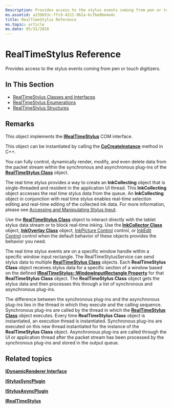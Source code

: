 ```yaml
---
Description: Provides access to the stylus events coming from pen or touch digitizers.
ms.assetid: a239b53c-7fc9-4211-962a-6cfbe0be4e4c
title: RealTimeStylus Reference
ms.topic: article
ms.date: 05/31/2018
---
```


# RealTimeStylus Reference

Provides access to the stylus events coming from pen or touch digitizers.

## In This Section

-   [RealTimeStylus Classes and Interfaces](realtimestylus-classes-and-interfaces.md)
-   [RealTimeStylus Enumerations](realtimestylus-enumerations.md)
-   [RealTimeStylus Structures](realtimestylus-structures.md)

## Remarks

This object implements the [**IRealTimeStylus**](/windows/desktop/api/RTSCom/nn-rtscom-irealtimestylus) COM interface.

This object can be instantiated by calling the [**CoCreateInstance**](https://msdn.microsoft.com/en-us/library/ms686615(v=VS.85).aspx) method in C++.

You can fully control, dynamically render, modify, and even delete data from the packet stream within the synchronous and asynchronous plug-ins of the [**RealTimeStylus Class**](realtimestylus-class.md) object.

The real time stylus provides a way to create an **InkCollecting** object that is single-threaded and resident in the application UI thread. This **InkCollecting** object accesses the real time stylus data from the queue. An **InkCollecting** object in conjunction with real time stylus enables real-time selection editing and real-time editing of the collected ink data. For more information, please see [Accessing and Manipulating Stylus Input](accessing-and-manipulating-stylus-input.md).

Use the [**RealTimeStylus Class**](realtimestylus-class.md) object to interact directly with the tablet stylus data stream or to block real-time inking. Use the [**InkCollector Class**](inkcollector-class.md) object, [**InkOverlay Class**](inkoverlay-class.md) object, [InkPicture Control](inkpicture-control-reference.md) control, or [InkEdit Control](inkedit-control-reference.md) control when the default behavior of these objects provides the behavior you need.

The real time stylus events are on a specific window handle within a specific window input rectangle. The RealTimeStylusService can send stylus data to multiple [**RealTimeStylus Class**](realtimestylus-class.md) objects. Each **RealTimeStylus Class** object receives stylus data for a specific section of a window based on the defined [**IRealTimeStylus::WindowInputRectangle Property**](/windows/desktop/api/RTSCom/nf-rtscom-irealtimestylus-get_windowinputrectangle) for that **RealTimeStylus Class** object. The **RealTimeStylus Class** object gets the stylus data and then processes this through a list of synchronous and asynchronous plug-ins.

The difference between the synchronous plug-ins and the asynchronous plug-ins lies in the thread in which they execute and the calling sequence. Synchronous plug-ins are called by the thread in which the [**RealTimeStylus Class**](realtimestylus-class.md) object executes. Every time **RealTimeStylus Class** object is instantiated, an execution thread is instantiated. Synchronous plug-ins are executed on this new thread instantiated for the instance of the **RealTimeStylus Class** object. Asynchronous plug-ins are called through the UI or application thread after the packet stream has been processed by the synchronous plug-ins and stored in the output queue.

## Related topics

<dl> <dt>

[**IDynamicRenderer Interface**](/windows/desktop/api/RTSCom/nn-rtscom-idynamicrenderer)
</dt> <dt>

[**IStylusSyncPlugin**](https://msdn.microsoft.com/en-us/library/ms704312(v=VS.85).aspx)
</dt> <dt>

[**IStylusAsyncPlugin**](https://msdn.microsoft.com/en-us/library/ms702522(v=VS.85).aspx)
</dt> <dt>

[**IRealTimeStylus**](/windows/desktop/api/RTSCom/nn-rtscom-irealtimestylus)
</dt> </dl>

 

 



